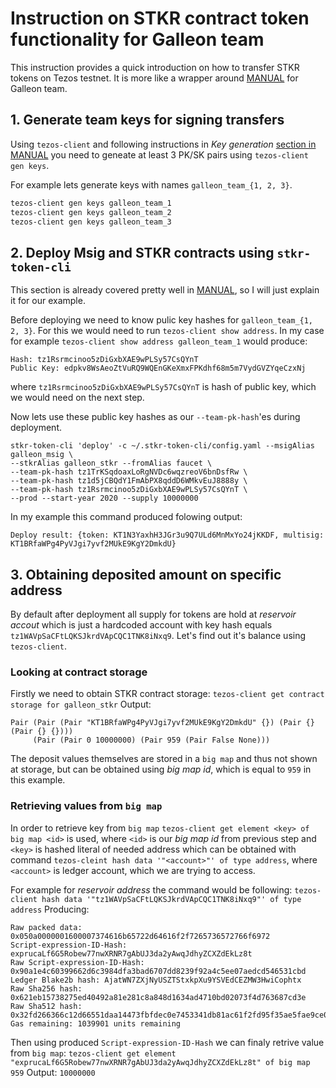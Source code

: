# Instruction on STKR contract token functionality for Galleon team

This instruction provides a quick introduction on how to transfer STKR tokens on Tezos testnet.
It is more like a wrapper around [MANUAL](https://github.com/StakerDAO/staker-dao/blob/master/MANUAL.md) for Galleon team.

## 1. Generate team keys for signing transfers

Using `tezos-client` and following instructions in _Key generation_ [section in MANUAL](https://github.com/StakerDAO/staker-dao/blob/master/MANUAL.md) you need to geneate at least 3 PK/SK pairs using `tezos-client gen keys`.

For example lets generate keys with names `galleon_team_{1, 2, 3}`.
```bash
tezos-client gen keys galleon_team_1
tezos-client gen keys galleon_team_2
tezos-client gen keys galleon_team_3
```
## 2. Deploy Msig and STKR contracts using `stkr-token-cli`

This section is already covered pretty well in [MANUAL](https://github.com/StakerDAO/staker-dao/blob/master/MANUAL.md#contract-deployment), so I will just explain it for our example.

Before deploying we need to know pulic key hashes for `galleon_team_{1, 2, 3}`.
For this we would need to run `tezos-client show address`.
In my case for example `tezos-client show address galleon_team_1` would produce:
```
Hash: tz1Rsrmcinoo5zDiGxbXAE9wPLSy57CsQYnT
Public Key: edpkv8WsAeoZtVuRQ9WQEnGKeXmxFPKdhf68m5m7VydGVZYqeCzxNj
```
where `tz1Rsrmcinoo5zDiGxbXAE9wPLSy57CsQYnT` is hash of public key, which we would need on the next step.

Now lets use these public key hashes as our `--team-pk-hash`'es during deployment.

```
stkr-token-cli 'deploy' -c ~/.stkr-token-cli/config.yaml --msigAlias galleon_msig \
--stkrAlias galleon_stkr --fromAlias faucet \
--team-pk-hash tz1TrKSqdoaxLoRgNVDc6wqzreoV6bnDsfRw \
--team-pk-hash tz1d5jCBQdY1FmAbPX8qddD6WMkvEuJ8888y \
--team-pk-hash tz1Rsrmcinoo5zDiGxbXAE9wPLSy57CsQYnT \
--prod --start-year 2020 --supply 10000000
```
In my example this command produced folowing output:
```
Deploy result: {token: KT1N3YaxhH3JGr3u9Q7ULd6MnMxYo24jKKDF, multisig: KT1BRfaWPg4PyVJgi7yvf2MUkE9KgY2DmkdU}
```

## 3. Obtaining deposited amount on specific address

By default after deployment all supply for tokens are hold at _reservoir accout_ which is
just a hardcoded account with key hash equals `tz1WAVpSaCFtLQKSJkrdVApCQC1TNK8iNxq9`.
Let's find out it's balance using `tezos-client`.

### Looking at contract storage

Firstly we need to obtain STKR contract storage:
`tezos-client get contract storage for galleon_stkr`
Output:
```
Pair (Pair (Pair "KT1BRfaWPg4PyVJgi7yvf2MUkE9KgY2DmkdU" {}) (Pair {} (Pair {} {})))
     (Pair (Pair 0 10000000) (Pair 959 (Pair False None)))
```

The deposit values themselves are stored in a `big map` and thus not shown at storage, but can be obtained using _big map id_, which is equal to `959` in this example.

### Retrieving values from `big map`

In order to retrieve key from `big map` `tezos-client get element <key> of big map <id>` is used, where `<id>` is our _big map id_ from previous step and `<key>` is hashed literal of needed address which can be obtained with command `tezos-cleint hash data '"<account>"' of type address`, where `<account>` is ledger account, which we are trying to access.

For example for _reservoir address_ the command would be following:
`tezos-client hash data '"tz1WAVpSaCFtLQKSJkrdVApCQC1TNK8iNxq9"' of type address`
Producing:
```
Raw packed data: 0x050a0000001600007374616b65722d64616f2f7265736572766f6972
Script-expression-ID-Hash: exprucaLf6G5Robew77nwXRNR7gAbUJ3da2yAwqJdhyZCXZdEkLz8t
Raw Script-expression-ID-Hash: 0x90a1e4c60399662d6c3984dfa3bad6707dd8239f92a4c5ee07aedcd546531cbd
Ledger Blake2b hash: AjatWN7ZXjNyUSZTStxkpXu9YSVEdCEZMW3HwiCophtx
Raw Sha256 hash: 0x621eb15738275ed40492a81e281c8a848d1634ad4710bd02073f4d763687cd3e
Raw Sha512 hash: 0x32fd266366c12d66551daa14473fbfdec0e7453341db81ac61f2fd95f35ae5fae9ce0d84a81aaeeb282a6c81821a0f45438b52529efea518ab438fec350ee100
Gas remaining: 1039901 units remaining
```

Then using produced `Script-expression-ID-Hash` we can finaly retrive value from `big map`:
`tezos-client get element "exprucaLf6G5Robew77nwXRNR7gAbUJ3da2yAwqJdhyZCXZdEkLz8t" of big map 959`
Output: `10000000`
